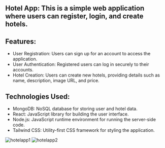 
## Hotel App: This is a simple web application where users can register, login, and create hotels. 
## Features:
- User Registration: Users can sign up for an account to access the application.
- User Authentication: Registered users can log in securely to their accounts.
- Hotel Creation: Users can create new hotels, providing details such as name, description, image URL, and price.

## Technologies Used:
- MongoDB: NoSQL database for storing user and hotel data.
- React: JavaScript library for building the user interface.
- Node.js: JavaScript runtime environment for running the server-side code.
- Tailwind CSS: Utility-first CSS framework for styling the application.

![hotelapp1](https://github.com/NGAcodelearner/hotel-MERN/assets/101861052/a6f41916-087a-4e93-9120-c9665acd2cc4)
![hotelapp2](https://github.com/NGAcodelearner/hotel-MERN/assets/101861052/ca5958c6-0dc6-4552-8b14-de6c66e5fcd9)
